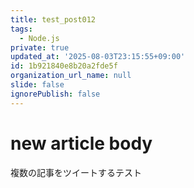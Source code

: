```yaml
---
title: test_post012
tags:
  - Node.js
private: true
updated_at: '2025-08-03T23:15:55+09:00'
id: 1b921840e8b20a2fde5f
organization_url_name: null
slide: false
ignorePublish: false
---
```

# new article body
複数の記事をツイートするテスト
